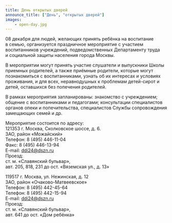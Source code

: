 ```yaml
---
title: День открытых дверей
announce_title: ["День", "открытых дверей"]
images:
    - open-day.jpg
---
```

08 декабря для людей, желающих принять ребёнка на воспитание в семью, организуется праздничное мероприятие с участием воспитанников учреждений, подведомственных Департаменту труда и социальной защиты населения города Москвы.

<!--more-->
В мероприятии могут принять участие слушатели и выпускники Школы приемных родителей, а также приёмные родители, которые могут познакомиться с воспитанниками, узнать об их интересах и условиях проживания, и для всех, неравнодушных к проблемам детей-сирот и детей, оставшихся без попечения родителей.

В рамках мероприятия запланированы: знакомство с учреждением; общение с воспитанниками и педагогами; консультации специалистов органов опеки и попечительства, специалистов Службы сопровождения замещающих семей и др.

Мероприятие состоится по адресу:  
121353 г. Москва, Сколковское шоссе, д. 6.  
ЗАО, район «Можайский»  
Телефон: 8 (495) 446-11-04  
Факс: 8 (495) 446-13-94  
E-mail: ddi24@dszn.ru  
Проезд:  
ст. м. «Славянский бульвар»,  
авт. 205, 818, 231 до ост. «Вяземская ул., д. 13»

119517 г. Москва, ул. Нежинская, д. 12  
ЗАО, район «Очаково-Матвеевское»  
Телефон: 8 (495) 442-45-64  
Телефон: 8 (495) 442-15-94  
E-mail: ddi24@dszn.ru  
Проезд:  
ст. м. «Славянский бульвар»,  
авт. 641 до ост. «Дом ребёнка»
